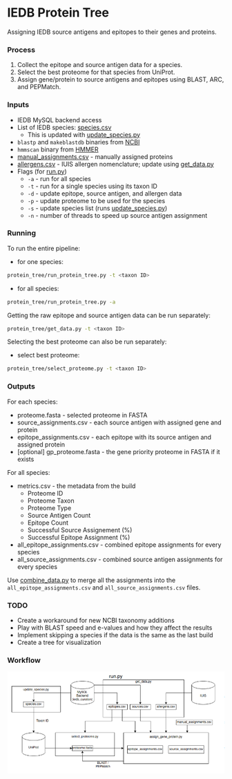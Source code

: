 # IEDB Protein Tree 

Assigning IEDB source antigens and epitopes to their genes and proteins.


### Process
1. Collect the epitope and source antigen data for a species.
2. Select the best proteome for that species from UniProt.
3. Assign gene/protein to source antigens and epitopes using BLAST, ARC, and PEPMatch.


### Inputs
- IEDB MySQL backend access
- List of IEDB species: [species.csv](data/species.csv)
    - This is updated with [update_species.py](protein_tree/update_species.py)
- `blastp` and `makeblastdb` binaries from [NCBI](https://ftp.ncbi.nlm.nih.gov/blast/executables/blast+/LATEST/)
- `hmmscan` binary from [HMMER](http://eddylab.org/software/hmmer/)
- [manual_assignments.csv](data/manual_assignments.csv) - manually assigned proteins
- [allergens.csv](data/allergens.csv) - IUIS allergen nomenclature; update using [get_data.py](protein_tree/get_data.py)
- Flags (for [run.py](protein_tree/run.py))
    - `-a` - run for all species
    - `-t` - run for a single species using its taxon ID
    - `-d` - update epitope, source antigen, and allergen data
    - `-p` - update proteome to be used for the species
    - `-s` - update species list (runs [update_species.py](protein_tree/update_species.py))
    - `-n` - number of threads to speed up source antigen assignment

### Running

To run the entire pipeline:

- for one species:
```bash
protein_tree/run_protein_tree.py -t <taxon ID>
```
- for all species:
```bash
protein_tree/run_protein_tree.py -a
```

Getting the raw epitope and source antigen data can be run separately:

```bash
protein_tree/get_data.py -t <taxon ID>
```

Selecting the best proteome can also be run separately:

- select best proteome:
```bash
protein_tree/select_proteome.py -t <taxon ID>
```


### Outputs

For each species:
- proteome.fasta - selected proteome in FASTA
- source_assignments.csv - each source antigen with assigned gene and protein
- epitope_assignments.csv - each epitope with its source antigen and assigned protein
- [optional] gp_proteome.fasta - the gene priority proteome in FASTA if it exists

For all species:
- metrics.csv - the metadata from the build
    - Proteome ID
    - Proteome Taxon
    - Proteome Type
    - Source Antigen Count
    - Epitope Count
    - Successful Source Assignement (%)
    - Successful Epitope Assignment (%)
- all_epitope_assignments.csv - combined epitope assignments for every species
- all_source_assignments.csv - combined source antigen assignments for every species

Use [combine_data.py](protein_tree/combine_data.py) to merge all the assignments into the `all_epitope_assignments.csv` and `all_source_assignments.csv` files.


### TODO
- Create a workaround for new NCBI taxonomy additions
- Play with BLAST speed and e-values and how they affect the results
- Implement skipping a species if the data is the same as the last build
- Create a tree for visualization


### Workflow

<p align="center">
  <img src="docs/workflow.png">
</p>